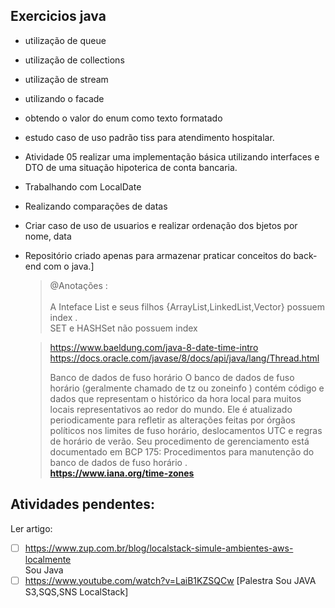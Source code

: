 ## Exercicios java

- utilização de queue
- utilização de collections
- utilização de stream
- utilizando o facade
- obtendo o valor do enum como texto formatado
- estudo caso de uso padrão tiss para atendimento hospitalar.
- Atividade 05 realizar uma implementação básica utilizando interfaces e DTO de uma situação hipoterica de conta bancaria.
- Trabalhando com LocalDate
- Realizando comparações de datas
- Criar caso de uso de usuarios e realizar ordenação dos  bjetos por nome, data

- Repositório criado apenas para armazenar praticar conceitos do back-end com o java.]
    > @Anotações :<br/><br/>
    > A Inteface List e seus filhos {ArrayList,LinkedList,Vector} possuem index .
    <br/> SET e HASHSet não possuem index

    > https://www.baeldung.com/java-8-date-time-intro
  > https://docs.oracle.com/javase/8/docs/api/java/lang/Thread.html
    > 
    > Banco de dados de fuso horário
    O banco de dados de fuso horário (geralmente chamado de tz ou zoneinfo ) contém código e dados que representam o histórico da hora local para muitos locais representativos ao redor do mundo. Ele é atualizado periodicamente para refletir as alterações feitas por órgãos políticos nos limites de fuso horário, deslocamentos UTC e regras de horário de verão. Seu procedimento de gerenciamento está documentado em BCP 175: Procedimentos para manutenção do banco de dados de fuso horário .
    > <br/><b>https://www.iana.org/time-zones </b>


## Atividades pendentes:

Ler artigo:
- [ ] https://www.zup.com.br/blog/localstack-simule-ambientes-aws-localmente
  <br/>Sou Java
- [ ] https://www.youtube.com/watch?v=LaiB1KZSQCw  [Palestra Sou JAVA S3,SQS,SNS LocalStack]